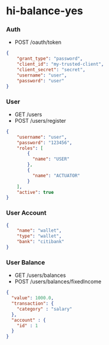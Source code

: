 # hi-balance-yes

### Auth
- POST /oauth/token
```json
{
	"grant_type": "password",
	"client_id": "my-trusted-client",
	"client_secret": "secret",
	"username": "user",
	"password": "user"
}
```
### User
- GET /users
- POST /users/register
```json
{
    "username": "user",
    "password": "123456",
    "roles": [
        {
          "name": "USER"
        },
        {
          "name": "ACTUATOR"
        }
    ],
    "active": true
}
```

### User Account

```json
{
	"name": "wallet",
	"type": "wallet",
	"bank": "citibank"
}
```

### User Balance

- GET /users/balances
- POST /users/balances/fixedIncome
```json
{
  "value": 1000.0,
  "transaction": {
    "category" : "salary"
  },
  "account" : {
    "id" : 1
  }
}
```
